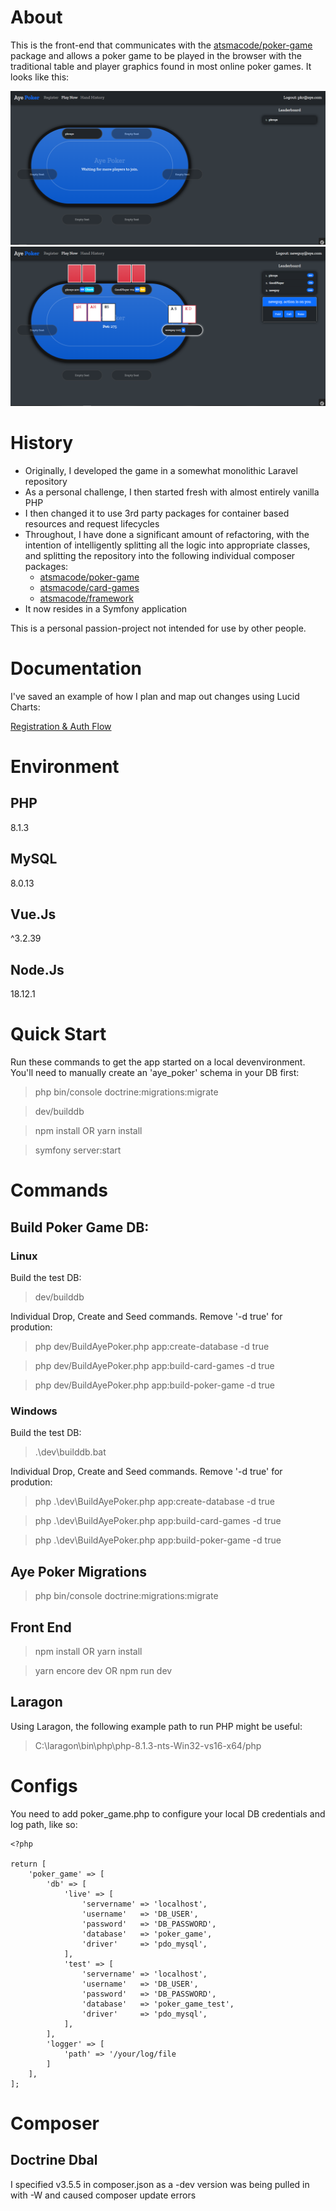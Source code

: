 # About

This is the front-end that communicates with the [atsmacode/poker-game](https://github.com/atsmacode/poker-game) package and allows a poker game to be played in the browser with the traditional table and player graphics found in most online poker games. It looks like this:

![Player Waiting at Table](/screenshots/player_waiting.png)
![Flop Action](/screenshots/flop_action.png)

# History

- Originally, I developed the game in a somewhat monolithic Laravel repository
- As a personal challenge, I then started fresh with almost entirely vanilla PHP
- I then changed it to use 3rd party packages for container based resources and request lifecycles
- Throughout, I have done a significant amount of refactoring, with the intention of intelligently splitting all the logic into appropriate classes, and splitting the repository into the following individual composer packages:
  - [atsmacode/poker-game](https://github.com/atsmacode/poker-game)
  - [atsmacode/card-games](https://github.com/atsmacode/card-games)
  - [atsmacode/framework](https://github.com/atsmacode/framework)
- It now resides in a Symfony application

This is a personal passion-project not intended for use by other people. 

# Documentation

I've saved an example of how I plan and map out changes using Lucid Charts:

[Registration & Auth Flow](/documentation/registration_and_auth_flow.pdf)

# Environment

## PHP

8.1.3

## MySQL

8.0.13

## Vue.Js

^3.2.39

## Node.Js

18.12.1

# Quick Start

Run these commands to get the app started on a local devenvironment. You'll need to manually create an 'aye_poker' schema in your DB first:

> php bin/console doctrine:migrations:migrate

> dev/builddb

> npm install OR yarn install

> symfony server:start

# Commands

## Build Poker Game DB:

### Linux

Build the test DB:

> dev/builddb

Individual Drop, Create and Seed commands. Remove '-d true' for prodution:

> php dev/BuildAyePoker.php app:create-database -d true

> php dev/BuildAyePoker.php app:build-card-games -d true

> php dev/BuildAyePoker.php app:build-poker-game -d true

### Windows

Build the test DB:

> .\dev\builddb.bat

Individual Drop, Create and Seed commands. Remove '-d true' for prodution:

> php .\dev\BuildAyePoker.php app:create-database -d true

> php .\dev\BuildAyePoker.php app:build-card-games -d true

> php .\dev\BuildAyePoker.php app:build-poker-game -d true

## Aye Poker Migrations

> php bin/console doctrine:migrations:migrate

## Front End

> npm install OR yarn install

> yarn encore dev OR npm run dev

## Laragon

Using Laragon, the following example path to run PHP might be useful:

> C:\laragon\bin\php\php-8.1.3-nts-Win32-vs16-x64/php

# Configs

You need to add poker_game.php to configure your local DB credentials and log path, like so:

```
<?php

return [
    'poker_game' => [
        'db' => [
            'live' => [
                'servername' => 'localhost',
                'username'   => 'DB_USER',
                'password'   => 'DB_PASSWORD',
                'database'   => 'poker_game',
                'driver'     => 'pdo_mysql',
            ],
            'test' => [
                'servername' => 'localhost',
                'username'   => 'DB_USER',
                'password'   => 'DB_PASSWORD',
                'database'   => 'poker_game_test',
                'driver'     => 'pdo_mysql',
            ],
        ],
        'logger' => [
            'path' => '/your/log/file
        ]
    ],
];

```

# Composer

## Doctrine Dbal

I specified v3.5.5 in composer.json as a -dev version was being pulled in with -W and caused composer update errors
